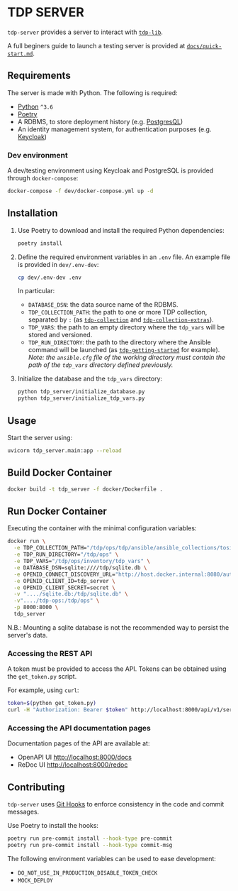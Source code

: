 # TDP SERVER

`tdp-server` provides a server to interact with [`tdp-lib`](https://github.com/tOSIT-IO/tdp-lib).

A full beginers guide to launch a testing server is provided at [`docs/quick-start.md`](./docs/quick-start.md).

## Requirements

The server is made with Python. The following is required:

- [Python](https://www.python.org/) `^3.6`
- [Poetry](https://python-poetry.org/)
- A RDBMS, to store deployment history (e.g. [PostgresQL](https://www.postgresql.org/))
- An identity management system, for authentication purposes (e.g. [Keycloak](https://www.keycloak.org/))

### Dev environment

A dev/testing environment using Keycloak and PostgreSQL is provided through `docker-compose`:

```bash
docker-compose -f dev/docker-compose.yml up -d
```

## Installation

1. Use Poetry to download and install the required Python dependencies:
   ```bash
   poetry install
   ```
1. Define the required environment variables in an `.env` file. An example file is provided in `dev/.env-dev`:
   ```bash
   cp dev/.env-dev .env
   ```

   In particular:

   - `DATABASE_DSN`: the data source name of the RDBMS.
   - `TDP_COLLECTION_PATH`: the path to one or more TDP collection, separated by `:` (as [`tdp-collection`](https://github.com/TOSIT-IO/tdp-collection) and [`tdp-collection-extras`](https://github.com/TOSIT-IO/tdp-collection-extras)).
   - `TDP_VARS`: the path to an empty directory where the `tdp_vars` will be stored and versioned.
   - `TDP_RUN_DIRECTORY`: the path to the directory where the Ansible command will be launched (as [`tdp-getting-started`](https://github.com/tOSIT-IO/tdp-getting-started) for example).
   _Note: the `ansible.cfg` file of the working directory must contain the path of the `tdp_vars` directory defined previously._
1. Initialize the database and the `tdp_vars` directory:
   ```bash
   python tdp_server/initialize_database.py
   python tdp_server/initialize_tdp_vars.py
   ```

## Usage

Start the server using:

```bash
uvicorn tdp_server.main:app --reload
```

## Build Docker Container

```bash
docker build -t tdp_server -f docker/Dockerfile .
```

## Run Docker Container

Executing the container with the minimal configuration variables:

```bash
docker run \
  -e TDP_COLLECTION_PATH="/tdp/ops/tdp/ansible/ansible_collections/tosit/tdp" \
  -e TDP_RUN_DIRECTORY="/tdp/ops" \
  -e TDP_VARS="/tdp/ops/inventory/tdp_vars" \
  -e DATABASE_DSN=sqlite:////tdp/sqlite.db \
  -e OPENID_CONNECT_DISCOVERY_URL="http://host.docker.internal:8080/auth/realms/tdp_server/.well-known/openid-configuration" \
  -e OPENID_CLIENT_ID=tdp_server \
  -e OPENID_CLIENT_SECRET=secret \
  -v "..../sqlite.db:/tdp/sqlite.db" \
  -v"..../tdp-ops:/tdp/ops" \
  -p 8000:8000 \
  tdp_server
```

N.B.: Mounting a sqlite database is not the recommended way to persist the server's data.

### Accessing the REST API

A token must be provided to access the API. Tokens can be obtained using the `get_token.py` script.

For example, using `curl`:

```bash
token=$(python get_token.py)
curl -H "Authorization: Bearer $token" http://localhost:8000/api/v1/service/
```

### Accessing the API documentation pages

Documentation pages of the API are available at:

- OpenAPI UI <http://localhost:8000/docs>
- ReDoc UI <http://localhost:8000/redoc>

## Contributing

`tdp-server` uses [Git Hooks](https://git-scm.com/book/en/v2/Customizing-Git-Git-Hooks) to enforce consistency in the code and commit messages.

Use Poetry to install the hooks:

```bash
poetry run pre-commit install --hook-type pre-commit
poetry run pre-commit install --hook-type commit-msg
```

The following environment variables can be used to ease development:

- `DO_NOT_USE_IN_PRODUCTION_DISABLE_TOKEN_CHECK`
- `MOCK_DEPLOY`
